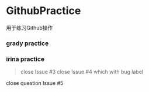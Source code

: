 # GithubPractice
用于练习Github操作
### grady practice
### irina practice
> close Issue #3
close Issue #4 which with bug label

close question Issue #5
